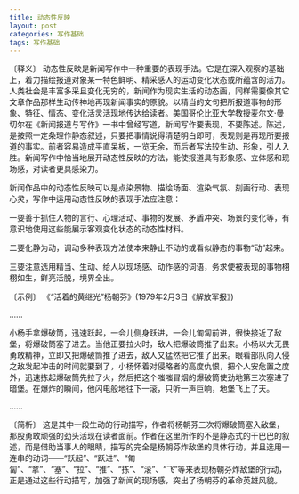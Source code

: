 ```yaml
---
title: 动态性反映
layout: post
categories: 写作基础
tags: 写作基础
---
```


〔释义〕 动态性反映是新闻写作中一种重要的表现手法。它是在深入观察的基础上，着力描绘报道对象某一特色鲜明、精采感人的运动变化状态或所蕴含的活力。人类社会是丰富多采且变化无穷的，新闻作为现实生活的动态画，同样需要像其它文章作品那样生动传神地再现新闻事实的原貌。以精当的文句把所报道事物的形象、特征、情态、变化活灵活现地传达给读者。美国哥伦比亚大学教授麦尔文·曼切尔在《新闻报道与写作》一书中曾经写道，新闻写作要表现，不要陈述。陈述，是按照一定条理作静态叙述，只要把事情说得清楚明白即可，表现则是再现所要报道的事实。前者容易造成平直呆板，一览无余，而后者写法较生动、形象，引人入胜。新闻写作中恰当地展开动态性反映的方法，能使报道具有形象感、立体感和现场感，对读者更具感染力。

新闻作品中的动态性反映可以是点染景物、描绘场面、渲染气氛、刻画行动、表现心灵，写作中运用动态性反映的表现手法应注意：

一要善于抓住人物的言行、心理活动、事物的发展、矛盾冲突、场景的变化等，有意识地使用这些能展示客观变化状态的动态性材料。

二要化静为动，调动多种表现方法使本来静止不动的或看似静态的事物“动”起来。

三要注意选用精当、生动、给人以现场感、动作感的词语，务求使被表现的事物栩栩如生，鲜亮活脱，境界全出。

〔示例〕 《“活着的黄继光”杨朝芬》(1979年2月3日《解放军报》)

……

小杨手拿爆破筒，迅速跃起，一会儿侧身跃进，一会儿匍匐前进，很快接近了敌堡，将爆破筒塞了进去。当他正要拉火时，敌人把爆破筒推了出来。小杨以大无畏勇敢精神，立即又把爆破筒推了进去，敌人又猛然把它推了出来。眼看部队向入侵之敌发起冲击的时间就要到了，小杨怀着对侵略者的高度仇恨，把个人安危置之度外，迅速拣起爆破筒先拉了火，然后把这个嗤嗤冒烟的爆破筒使劲地第三次塞进了暗堡。在爆炸的瞬间，他闪电般地往下一滚，只听一声巨响，地堡飞上了天。 

……

〔简析〕 这是其中一段生动的行动描写，作者将杨朝芬三次将爆破筒塞入敌堡，那股勇敢顽强的劲头活现在读者面前。作者在这里所作的不是静态式的干巴巴的叙述，而是借助当事人的眼睛，描写的完全是杨朝芬炸敌堡的具体行动，并且选用一连串的动词——“跃起”、“跃进”、“匍匐”、“拿”、“塞”、“拉”、“推”、“拣”、“滚”、“飞”等来表现杨朝芬炸敌堡的行动，正是通过这些行动描写，加强了新闻的现场感，突出了杨朝芬的革命英雄风貌。 